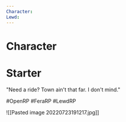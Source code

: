 ```yaml
---
Character: 
Lewd: 
---
```

# Character


# Starter
"Need a ride? Town ain't that far. I don't mind."


#OpenRP #FeraRP #LewdRP 

![[Pasted image 20220723191217.jpg]]